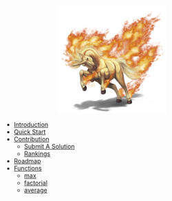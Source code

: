 <!-- docs/_sidebar.md -->

<p align="center">
  <img src="/logo.png" width="50%">
</p>

* [Introduction](/introduction.md)
* [Quick Start](/quick-start.md)
* [Contribution](contribution.md)
    * [Submit A Solution](submit-a-solution.md)
    * [Rankings](rankings.md)
* [Roadmap](roadmap.md)
* [Functions](functions.md)
    * [max](functions.md#max)
    * [factorial](functions.md#factorial)
    * [average](functions.md#average)
